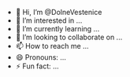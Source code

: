 - 👋 Hi, I’m @DolneVestenice
- 👀 I’m interested in ...
- 🌱 I’m currently learning ...
- 💞️ I’m looking to collaborate on ...
- 📫 How to reach me ...
- 😄 Pronouns: ...
- ⚡ Fun fact: ...

<!---
DolneVestenice/DolneVestenice is a ✨ special ✨ repository because its `README.md` (this file) appears on your GitHub profile.
You can click the Preview link to take a look at your changes.
--->

